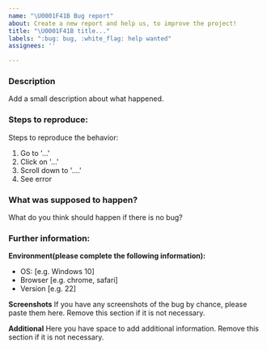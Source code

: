 ```yaml
---
name: "\U0001F41B Bug report"
about: Create a new report and help us, to improve the project!
title: "\U0001F41B title..."
labels: ":bug: bug, :white_flag: help wanted"
assignees: ''

---
```


### Description
Add a small description about what happened.

### Steps to reproduce:
Steps to reproduce the behavior:
1. Go to '...'
2. Click on '...'
3. Scroll down to '....'
4. See error

### What was supposed to happen?
What do you think should happen if there is no bug?


### Further information:

**Environment(please complete the following information):**
 - OS: [e.g. Windows 10]
 - Browser [e.g. chrome, safari]
 - Version [e.g. 22]

**Screenshots**
If you have any screenshots of the bug by chance, please paste them here. Remove this section if it is not necessary.


**Additional**
Here you have space to add additional information. Remove this section if it is not necessary.
